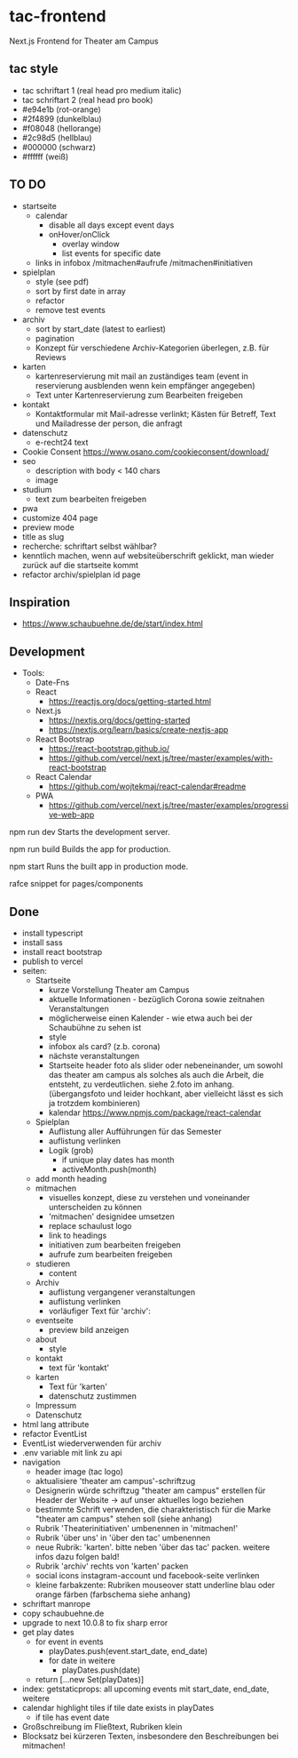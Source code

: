 # tac-frontend
Next.js Frontend for Theater am Campus

## tac style
- tac schriftart 1  (real head pro medium italic)
- tac schriftart 2  (real head pro book)
- #e94e1b (rot-orange)
- #2f4899 (dunkelblau)
- #f08048 (hellorange)
- #2c98d5 (hellblau)
- #000000 (schwarz)
- #ffffff (weiß)

## TO DO
- startseite
  - calendar
    - disable all days except event days
    - onHover/onClick
      - overlay window
      - list events for specific date
  - links in infobox /mitmachen#aufrufe /mitmachen#initiativen
- spielplan
  - style (see pdf)
  - sort by first date in array
  - refactor
  - remove test events
- archiv
  - sort by start_date (latest to earliest)
  - pagination
  - Konzept für verschiedene Archiv-Kategorien überlegen, z.B. für Reviews
- karten
  - kartenreservierung mit mail an zuständiges team (event in reservierung ausblenden wenn kein empfänger angegeben)
  - Text unter Kartenreservierung zum Bearbeiten freigeben
- kontakt
  - Kontaktformular mit Mail-adresse verlinkt; Kästen für Betreff, Text und Mailadresse der person, die anfragt
- datenschutz
  - e-recht24 text
- Cookie Consent https://www.osano.com/cookieconsent/download/
- seo
  - description with body < 140 chars
  - image
- studium
  - text zum bearbeiten freigeben
- pwa
- customize 404 page
- preview mode
- title as slug
- recherche: schriftart selbst wählbar?
- kenntlich machen, wenn auf websiteüberschrift geklickt, man wieder zurück auf die startseite kommt
- refactor archiv/spielplan id page

## Inspiration
- https://www.schaubuehne.de/de/start/index.html

## Development
- Tools:
  - Date-Fns
  - React
    - https://reactjs.org/docs/getting-started.html
  - Next.js
    - https://nextjs.org/docs/getting-started
    - https://nextjs.org/learn/basics/create-nextjs-app
  - React Bootstrap
    - https://react-bootstrap.github.io/
    - https://github.com/vercel/next.js/tree/master/examples/with-react-bootstrap
  - React Calendar
    - https://github.com/wojtekmaj/react-calendar#readme
  - PWA
    - https://github.com/vercel/next.js/tree/master/examples/progressive-web-app

npm run dev
Starts the development server.

npm run build
Builds the app for production.

npm start
Runs the built app in production mode.

rafce snippet for pages/components

## Done
- install typescript
- install sass
- install react bootstrap
- publish to vercel
- seiten:
  - Startseite
    - kurze Vorstellung Theater am Campus
    - aktuelle Informationen - bezüglich Corona sowie zeitnahen Veranstaltungen
    - möglicherweise einen Kalender - wie etwa auch bei der Schaubühne zu sehen ist
    - style
    - infobox als card? (z.b. corona)
    - nächste veranstaltungen
    - Startseite header foto als slider oder nebeneinander, um sowohl das theater am campus als solches als auch die Arbeit, die entsteht, zu verdeutlichen. siehe 2.foto im anhang. (übergangsfoto und leider hochkant, aber vielleicht lässt es sich ja trotzdem kombinieren)
    - kalendar https://www.npmjs.com/package/react-calendar
  - Spielplan
    - Auflistung aller Aufführungen für das Semester
    - auflistung verlinken
    - Logik (grob)
      - if unique play dates has month
      - activeMonth.push(month)
  - add month heading
  - mitmachen
    - visuelles konzept, diese zu verstehen und voneinander unterscheiden zu können
    - 'mitmachen' designidee umsetzen
    - replace schaulust logo
    - link to headings
    - initiativen zum bearbeiten freigeben
    - aufrufe zum bearbeiten freigeben
  - studieren
    - content
  - Archiv
    - auflistung vergangener veranstaltungen
    - auflistung verlinken
    - vorläufiger Text für 'archiv':
  - eventseite
    - preview bild anzeigen
  - about
    - style
  - kontakt
    - text für 'kontakt'
  - karten
    - Text für 'karten'
    - datenschutz zustimmen
  - Impressum
  - Datenschutz
- html lang attribute
- refactor EventList
- EventList wiederverwenden für archiv
- .env variable mit link zu api
- navigation
  - header image (tac logo)
  - aktualisiere 'theater am campus'-schriftzug
  - Designerin würde schriftzug "theater am campus" erstellen für Header der Website -> auf unser aktuelles logo beziehen
  - bestimmte Schrift verwenden, die charakteristisch für die Marke "theater am campus" stehen soll (siehe anhang)
  - Rubrik 'Theaterinitiativen' umbenennen in 'mitmachen!'
  - Rubrik 'über uns' in 'über den tac' umbenennen
  - neue Rubrik: 'karten'. bitte neben 'über das tac' packen. weitere infos dazu folgen bald!
  - Rubrik 'archiv' rechts von 'karten' packen
  - social icons instagram-account und facebook-seite verlinken
  - kleine farbakzente: Rubriken mouseover statt underline blau oder orange färben (farbschema siehe anhang)
- schriftart manrope
- copy schaubuehne.de
- upgrade to next 10.0.8 to fix sharp error
- get play dates
  - for event in events
    - playDates.push(event.start_date, end_date)
    - for date in weitere
      - playDates.push(date)
  - return [...new Set(playDates)]
- index: getstaticprops: all upcoming events mit start_date, end_date, weitere
- calendar highlight tiles if tile date exists in playDates
  - if tile has event date
- Großschreibung im Fließtext, Rubriken klein
- Blocksatz bei kürzeren Texten, insbesondere den Beschreibungen bei mitmachen!
